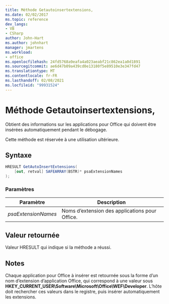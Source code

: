 ```yaml
---
title: Méthode Getautoinsertextensions,
ms.date: 02/02/2017
ms.topic: reference
dev_langs:
- VB
- CSharp
author: John-Hart
ms.author: johnhart
manager: jmartens
ms.workload:
- office
ms.openlocfilehash: 24fd5768a9eafa4a023aeabf21c862ea1a0d1891
ms.sourcegitcommit: ae6d47b09a439cd0e13180f5e89510e3e347fd47
ms.translationtype: MT
ms.contentlocale: fr-FR
ms.lasthandoff: 02/08/2021
ms.locfileid: "99931524"
---
```

# <a name="getautoinsertextensions-method"></a>Méthode Getautoinsertextensions,
  Obtient des informations sur les applications pour Office qui doivent être insérées automatiquement pendant le débogage.

 Cette méthode est réservée à une utilisation ultérieure.

## <a name="syntax"></a>Syntaxe

```csharp
HRESULT GetAutoInsertExtensions(
    [out, retval] SAFEARRAY(BSTR)* psaExtensionNames
);
```

### <a name="parameters"></a>Paramètres

|Paramètre|Description|
|---------------|-----------------|
|*psaExtensionNames*|Noms d’extension des applications pour Office.|

## <a name="return-value"></a>Valeur retournée
 Valeur HRESULT qui indique si la méthode a réussi.

## <a name="remarks"></a>Notes
 Chaque application pour Office à insérer est retournée sous la forme d’un nom d’extension d’application Office, qui correspond à une valeur sous **HKEY_CURRENT_USER\Software\Microsoft\Office\WEF\Developer**. L’hôte doit rechercher ces valeurs dans le registre, puis insérer automatiquement les extensions.
